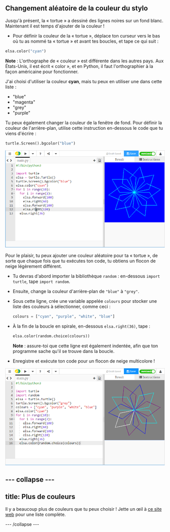 ## Changement aléatoire de la couleur du stylo

Jusqu'à présent, la « tortue » a dessiné des lignes noires sur un fond blanc. Maintenant il est temps d'ajouter de la couleur !

- Pour définir la couleur de la « tortue », déplace ton curseur vers le bas où tu as nommé ta « tortue » et avant tes boucles, et tape ce qui suit :

```python
elsa.color("cyan")
```

**Note** : L'orthographe de « couleur » est différente dans les autres pays. Aux États-Unis, il est écrit « color », et en Python, il faut l'orthographier à la façon américaine pour fonctionner.

J'ai choisi d'utiliser la couleur **cyan**, mais tu peux en utiliser une dans cette liste :

- "blue"
- "magenta"
- "grey"
- "purple"

Tu peux également changer la couleur de la fenêtre de fond. Pour définir la couleur de l'arrière-plan, utilise cette instruction en-dessous le code que tu viens d'écrire :

```python
turtle.Screen().bgcolor("blue")
```

![](images/colour.png)

Pour le plaisir, tu peux ajouter une couleur aléatoire pour ta « tortue », de sorte que chaque fois que tu exécutes ton code, tu obtiens un flocon de neige légèrement différent.

- Tu devras d'abord importer la bibliothèque `random` : en-dessous `import turtle`, tape `import random`.

- Ensuite, change la couleur d'arrière-plan de `"blue"` à `"grey"`.

- Sous cette ligne, crée une variable appelée `colours` pour stocker une liste des couleurs à sélectionner, comme ceci :
    
    ```python
    colours = ["cyan", "purple", "white", "blue"]
    ```

- À la fin de la boucle en spirale, en-dessous `elsa.right(36)`, tape :
    
    ```python
    elsa.color(random.choice(colours))  
    ```
    
    **Note** : assure-toi que cette ligne est également indentée, afin que ton programme sache qu'il se trouve dans la boucle.

- Enregistre et exécute ton code pour un flocon de neige multicolore !

![](images/colour-list.png)

## \--- collapse \---

## title: Plus de couleurs

Il y a beaucoup plus de couleurs que tu peux choisir ! Jette un œil à [ce site web](https://wiki.tcl.tk/37701) pour une liste complète.

\--- /collapse \---